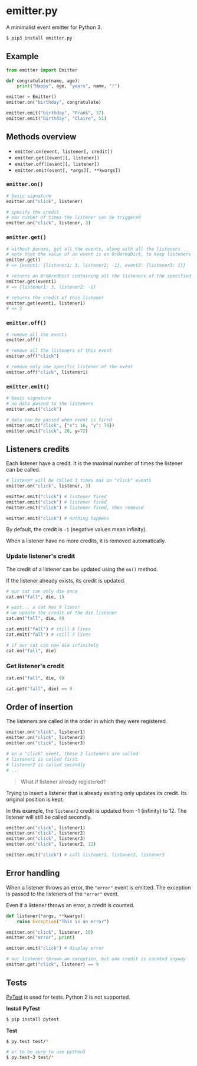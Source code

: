# emitter.py
A minimalist event emitter for Python 3.

```sh
$ pip3 install emitter.py
```

## Example

```python
from emitter import Emitter

def congratulate(name, age):
    print("Happy", age, "years", name, "!")

emitter = Emitter()
emitter.on("birthday", congratulate)

emitter.emit("birthday", "Frank", 37)
emitter.emit("birthday", "Claire", 51)
```

## Methods overview

* `emitter.on(event, listener[, credit])`
* `emitter.get([event][, listener])`
* `emitter.off([event][, listener])`
* `emitter.emit(event[, *args][, **kwargs])`

### `emitter.on()`

```python
# basic signature
emitter.on("click", listener)

# specify the credit
# max number of times the listener can be triggered
emitter.on("click", listener, 3)
```

### `emitter.get()`

```python
# without params, get all the events, along with all the listeners
# note that the value of an event is an OrderedDict, to keep listeners order
emitter.get()
# => {event1: {listener1: 3, listener2: -1}, event2: {listener3: 1}}

# returns an OrderedDict containing all the listeners of the specified event
emitter.get(event1)
# => {listener1: 3, listener2: -1}

# returns the credit of this listener
emitter.get(event1, listener1)
# => 3
```

### `emitter.off()`

```python
# remove all the events
emitter.off()

# remove all the listeners of this event
emitter.off("click")

# remove only one specific listener of the event
emitter.off("click", listener1)
```

### `emitter.emit()`

```python
# basic signature
# no data passed to the listeners
emitter.emit("click")

# data can be passed when event is fired
emitter.emit("click", {"x": 16, "y": 78})
emitter.emit("click", 28, y=72)
```

## Listeners credits

Each listener have a credit. It is the maximal number of times the listener can be called.

```python
# listener will be called 3 times max on "click" events
emitter.on("click", listener, 3)

emitter.emit("click") # listener fired
emitter.emit("click") # listener fired
emitter.emit("click") # listener fired, then removed

emitter.emit("click") # nothing happens
```

By default, the credit is `-1` (negative values mean infinity).

When a listener have no more credits, it is removed automatically.

### Update listener's credit

The credit of a listener can be updated using the `on()` method.

If the listener already exists, its credit is updated.

```python
# our cat can only die once
cat.on("fall", die, 1)

# wait... a cat has 9 lives!
# we update the credit of the die listener
cat.on("fall", die, 9)

cat.emit("fall") # still 8 lives
cat.emit("fall") # still 7 lives

# if our cat can now die infinitely
cat.on("fall", die)
```

### Get listener's credit

```python
cat.on("fall", die, 9)

cat.get("fall", die) == 9
```


## Order of insertion

The listeners are called in the order in which they were registered.

```python
emitter.on("click", listener1)
emitter.on("click", listener2)
emitter.on("click", listener3)

# on a "click" event, these 3 listeners are called
# listener1 is called first
# listener2 is called secondly
# ...
```

> What if listener already registered?

Trying to insert a listener that is already existing only updates its credit.
Its original position is kept.

In this example, the `listener2` credit is updated from -1 (infinity) to 12.
The listener will still be called secondly.

```python
emitter.on("click", listener1)
emitter.on("click", listener2)
emitter.on("click", listener3)
emitter.on("click", listener2, 12)

emitter.emit("click") # call listener1, listener2, listener3
```

## Error handling

When a listener throws an error, the `"error"` event is emitted.
The exception is passed to the listeners of the `"error"` event.

Even if a listener throws an error, a credit is counted.

```python
def listener(*args, **kwargs):
    raise Exception("This is an error")

emitter.on("click", listener, 10)
emitter.on("error", print)

emitter.emit("click") # display error

# our listener thrown an exception, but one credit is counted anyway
emitter.get("click", listener) == 9
```

## Tests

[PyTest][pytest] is used for tests. Python 2 is not supported.

**Install PyTest**

```sh
$ pip install pytest
```

**Test**

```sh
$ py.test test/*

# or to be sure to use python3
$ py.test-3 test/*
```


[pytest]: http://pytest.org/
